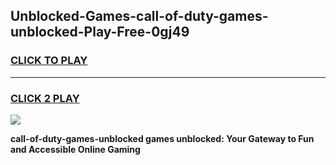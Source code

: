 
## Unblocked-Games-call-of-duty-games-unblocked-Play-Free-0gj49
<h3>
<a href="https://premium76.site?title=call-of-duty-games-unblocked&ref=20A">CLICK TO PLAY</a></h3>
<hr>

<h3>
<a href="https://premium76.site?title=call-of-duty-games-unblocked&ref=20A">CLICK 2 PLAY</a>
  
</h3>

<a href="https://premium76.site?title=call-of-duty-games-unblocked&ref=20A"><img src="https://clearcache.store/games.png"></a>


**call-of-duty-games-unblocked games unblocked: Your Gateway to Fun and Accessible Online Gaming**

